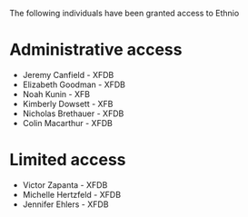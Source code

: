 The following individuals have been granted access to Ethnio 

# Administrative access

* Jeremy Canfield - XFDB
* Elizabeth Goodman - XFDB
* Noah Kunin - XFB
* Kimberly Dowsett - XFB
* Nicholas Brethauer - XFDB
* Colin Macarthur - XFDB

# Limited access

* Victor Zapanta - XFDB
* Michelle Hertzfeld - XFDB
* Jennifer Ehlers - XFDB
